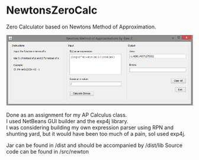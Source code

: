 # NewtonsZeroCalc
Zero Calculator based on Newtons Method of Approximation.  

![Screenshot](Screenshot.png?raw=true "Screenshot of the program running")

Done as an assignment for my AP Calculus class.  
I used NetBeans GUI builder and the exp4j library.  
I was considering building my own expression parser using RPN and shunting yard, but it would have been too much of a pain, soI used exp4j.  

Jar can be found in /dist and should be accompanied by /dist/lib
Source code can be found in /src/newton
